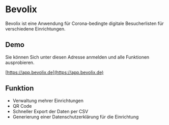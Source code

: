 # Bevolix

Bevolix ist eine Anwendung für Corona-bedingte digitale Besucherlisten für verschiedene Einrichtungen.

## Demo
Sie können Sich unter diesen Adresse anmelden und alle Funktionen ausprobieren.

[https://app.bevolix.de](https://app.bevolix.de)

## Funktion

- Verwaltung mehrer Einrichtungen
- QR Code
- Schneller Export der Daten per CSV
- Generierung einer Datenschutzerklärung für die Einrichtung